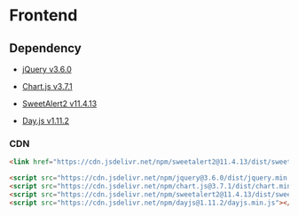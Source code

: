 # Frontend

## Dependency

- [jQuery v3.6.0](https://github.com/jquery/jquery/releases/tag/3.6.0)

- [Chart.js v3.7.1](https://github.com/chartjs/Chart.js/releases/tag/v3.7.1)

- [SweetAlert2 v11.4.13](https://github.com/sweetalert2/sweetalert2/releases/tag/v11.4.13)

- [Day.js v1.11.2](https://github.com/iamkun/dayjs/releases/tag/v1.11.2)

### CDN

```html
<link href="https://cdn.jsdelivr.net/npm/sweetalert2@11.4.13/dist/sweetalert2.min.css" rel="stylesheet">

<script src="https://cdn.jsdelivr.net/npm/jquery@3.6.0/dist/jquery.min.js"></script>
<script src="https://cdn.jsdelivr.net/npm/chart.js@3.7.1/dist/chart.min.js"></script>
<script src="https://cdn.jsdelivr.net/npm/sweetalert2@11.4.13/dist/sweetalert2.min.js"></script>
<script src="https://cdn.jsdelivr.net/npm/dayjs@1.11.2/dayjs.min.js"></script>
```
